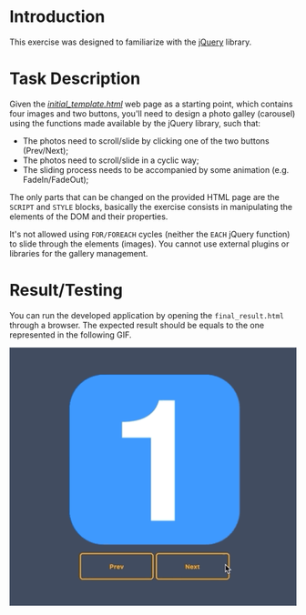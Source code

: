 # Introduction
This exercise was designed to familiarize with the [jQuery](https://jquery.com/) library. 

# Task Description
Given the [*initial_template.html*](initial_template.html) web page as a starting point, which contains four images and two buttons, you'll need to design a photo galley (carousel) using the functions made available by the jQuery library, such that:

* The photos need to scroll/slide by clicking one of the two buttons (Prev/Next);
* The photos need to scroll/slide in a cyclic way;
* The sliding process needs to be accompanied by some animation (e.g. FadeIn/FadeOut);

The only parts that can be changed on the provided HTML page are the `SCRIPT` and `STYLE` blocks, basically the exercise consists in manipulating the elements of the DOM and their properties.

It's not allowed using `FOR/FOREACH` cycles (neither the `EACH` jQuery function) to slide through the elements (images). You cannot use external plugins or libraries for the gallery management.

# Result/Testing
You can run the developed application by opening the `final_result.html` through a browser. The expected result should be equals to the one represented in the following GIF.

![GIF Result](https://github.com/FabioDainese/Languages_for_Web_and_Networking_Applications/blob/master/jQuery/Images/result.gif)
